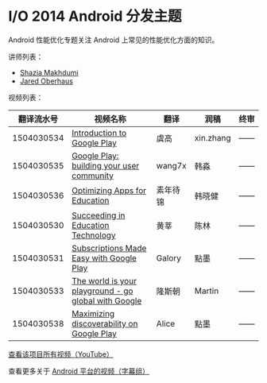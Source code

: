 # I/O 2014 Android 分发主题

Android 性能优化专题关注 Android 上常见的性能优化方面的知识。

讲师列表：

*   [Shazia Makhdumi](https://plus.google.com/+ShaziaMakhdumi)
*   [Jared Oberhaus](https://plus.google.com/+JaredOberhaus)

 
视频列表：

| 翻译流水号 | 视频名称 | 翻译 | 润稿 | 终审 |
| -- | -- | -- | -- | -- |
| 1504030534 | [Introduction to Google Play](https://pub.gfansub.com/Android/091-Android-Distribute-In-Google-IO-2014/1504030534-introduction-to-google-play.html)  | 虞高 | xin.zhang | —— |
| 1504030535 | [Google Play: building your user community](https://pub.gfansub.com/Android/091-Android-Distribute-In-Google-IO-2014/1504030535-google-play-building-your-user-community.html)  | wang7x | 韩淼 | —— |
| 1504030536 | [Optimizing Apps for Education](https://pub.gfansub.com/Android/091-Android-Distribute-In-Google-IO-2014/1504030536-optimizing-apps-for-education.html)  | 素年待锦 | 韩晓健 | —— |
| 1504030530 | [Succeeding in Education Technology](https://pub.gfansub.com/Android/091-Android-Distribute-In-Google-IO-2014/1504030530-succeeding-in-education-technology.html)  | 黄莘 | 陈林 | —— |
| 1504030531 | [Subscriptions Made Easy with Google Play](https://pub.gfansub.com/Android/091-Android-Distribute-In-Google-IO-2014/1504030531-subscriptions-made-easy-with-google-play.html)  | Galory | 點墨 | —— |
| 1504030533 | [The world is your playground - go global with Google](https://pub.gfansub.com/Android/091-Android-Distribute-In-Google-IO-2014/1504030533-the-world-is-your-playground-go-global-with-google.html)  | 隆斯朝 | Martin | —— |
| 1504030538 | [Maximizing discoverability on Google Play](https://pub.gfansub.com/Android/091-Android-Distribute-In-Google-IO-2014/1504030538-maximizing-discoverability-on-google-play.html)  | Alice | 點墨 | —— |

[查看该项目所有视频（YouTube）](https://www.youtube.com/playlist?list=PLOU2XLYxmsIJ-gNrXG-_BOKCjKjhHWVwK)

查看更多关于 [Android 平台的视频（字幕组）](https://pub.gfansub.com/Android/index.html)